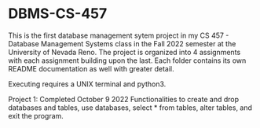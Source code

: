 # DBMS-CS-457

This is the first database management sytem project in my CS 457 - Database Management Systems class in the Fall 2022 semester at the University of Nevada Reno.
The project is organized into 4 assignments with each assignment building upon the last. Each folder contains its own README documentation as well with greater detail.

Executing requires a UNIX terminal and python3.

Project 1: Completed October 9 2022
Functionalities to create and drop databases and tables, use databases, select * from tables, alter tables, and exit the program.
